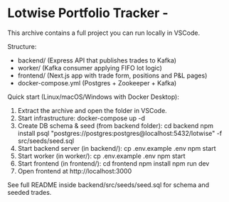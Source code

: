 # Lotwise Portfolio Tracker -

This archive contains a full project you can run locally in VSCode.

Structure:
- backend/ (Express API that publishes trades to Kafka)
- worker/ (Kafka consumer applying FIFO lot logic)
- frontend/ (Next.js app with trade form, positions and P&L pages)
- docker-compose.yml (Postgres + Zookeeper + Kafka)

Quick start (Linux/macOS/Windows with Docker Desktop):
1. Extract the archive and open the folder in VSCode.
2. Start infrastructure:
   docker-compose up -d
3. Create DB schema & seed (from backend folder):
   cd backend
   npm install
   psql "postgres://postgres:postgres@localhost:5432/lotwise" -f src/seeds/seed.sql
4. Start backend server (in backend/):
   cp .env.example .env
   npm start
5. Start worker (in worker/):
   cp .env.example .env
   npm start
6. Start frontend (in frontend/):
   cd frontend
   npm install
   npm run dev
7. Open frontend at http://localhost:3000

See full README inside backend/src/seeds/seed.sql for schema and seeded trades.
